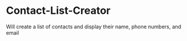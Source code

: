 # Contact-List-Creator
Will create a list of contacts and display their name, phone numbers, and email
